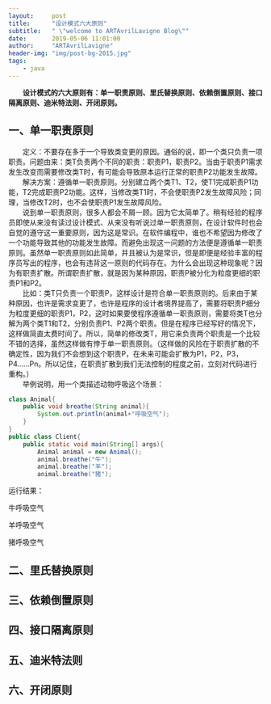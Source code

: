 ```yaml
---
layout:     post
title:      "设计模式六大原则"
subtitle:   " \"welcome to ARTAvrilLavigne Blog\""
date:       2019-05-06 11:01:00
author:     "ARTAvrilLavigne"
header-img: "img/post-bg-2015.jpg"
tags:
    - java
---
```

　　**设计模式的六大原则有：单一职责原则、里氏替换原则、依赖倒置原则、接口隔离原则、迪米特法则、开闭原则。**<br>
## 一、单一职责原则<br>
　　定义：不要存在多于一个导致类变更的原因。通俗的说，即一个类只负责一项职责。问题由来：类T负责两个不同的职责：职责P1，职责P2。当由于职责P1需求发生改变而需要修改类T时，有可能会导致原本运行正常的职责P2功能发生故障。<br>
　　解决方案：遵循单一职责原则。分别建立两个类T1、T2，使T1完成职责P1功能，T2完成职责P2功能。这样，当修改类T1时，不会使职责P2发生故障风险；同理，当修改T2时，也不会使职责P1发生故障风险。<br>
　　说到单一职责原则，很多人都会不屑一顾。因为它太简单了。稍有经验的程序员即使从来没有读过设计模式、从来没有听说过单一职责原则，在设计软件时也会自觉的遵守这一重要原则，因为这是常识。在软件编程中，谁也不希望因为修改了一个功能导致其他的功能发生故障。而避免出现这一问题的方法便是遵循单一职责原则。虽然单一职责原则如此简单，并且被认为是常识，但是即便是经验丰富的程序员写出的程序，也会有违背这一原则的代码存在。为什么会出现这种现象呢？因为有职责扩散。所谓职责扩散，就是因为某种原因，职责P被分化为粒度更细的职责P1和P2。<br>
　　比如：类T只负责一个职责P，这样设计是符合单一职责原则的。后来由于某种原因，也许是需求变更了，也许是程序的设计者境界提高了，需要将职责P细分为粒度更细的职责P1，P2，这时如果要使程序遵循单一职责原则，需要将类T也分解为两个类T1和T2，分别负责P1、P2两个职责。但是在程序已经写好的情况下，这样做简直太费时间了。所以，简单的修改类T，用它来负责两个职责是一个比较不错的选择，虽然这样做有悖于单一职责原则。（这样做的风险在于职责扩散的不确定性，因为我们不会想到这个职责P，在未来可能会扩散为P1，P2，P3，P4&hellip;&hellip;Pn。所以记住，在职责扩散到我们无法控制的程度之前，立刻对代码进行重构。）<br>
　　举例说明，用一个类描述动物呼吸这个场景：<br>
```java
class Animal{
	public void breathe(String animal){
		System.out.println(animal+"呼吸空气");
	}
}
public class Client{
	public static void main(String[] args){
		Animal animal = new Animal();
		animal.breathe("牛");
		animal.breathe("羊");
		animal.breathe("猪");

```
运行结果：<br>

牛呼吸空气<br>

羊呼吸空气<br>

猪呼吸空气<br>


## 二、里氏替换原则<br>

## 三、依赖倒置原则<br>

## 四、接口隔离原则<br>

## 五、迪米特法则<br>

## 六、开闭原则<br>

